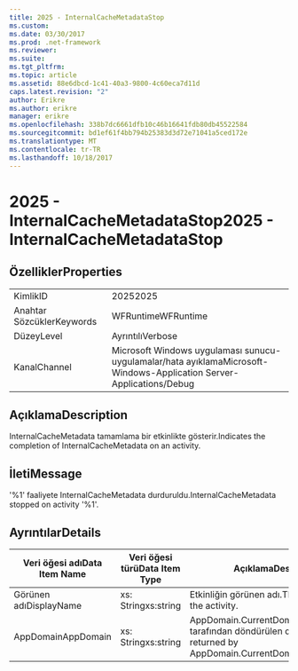 ```yaml
---
title: 2025 - InternalCacheMetadataStop
ms.custom: 
ms.date: 03/30/2017
ms.prod: .net-framework
ms.reviewer: 
ms.suite: 
ms.tgt_pltfrm: 
ms.topic: article
ms.assetid: 88e6dbcd-1c41-40a3-9800-4c60eca7d11d
caps.latest.revision: "2"
author: Erikre
ms.author: erikre
manager: erikre
ms.openlocfilehash: 338b7dc6661dfb10c46b16641fdb80db45522584
ms.sourcegitcommit: bd1ef61f4bb794b25383d3d72e71041a5ced172e
ms.translationtype: MT
ms.contentlocale: tr-TR
ms.lasthandoff: 10/18/2017
---
```

# <a name="2025---internalcachemetadatastop"></a><span data-ttu-id="a952e-102">2025 - InternalCacheMetadataStop</span><span class="sxs-lookup"><span data-stu-id="a952e-102">2025 - InternalCacheMetadataStop</span></span>
## <a name="properties"></a><span data-ttu-id="a952e-103">Özellikler</span><span class="sxs-lookup"><span data-stu-id="a952e-103">Properties</span></span>  
  
|||  
|-|-|  
|<span data-ttu-id="a952e-104">Kimlik</span><span class="sxs-lookup"><span data-stu-id="a952e-104">ID</span></span>|<span data-ttu-id="a952e-105">2025</span><span class="sxs-lookup"><span data-stu-id="a952e-105">2025</span></span>|  
|<span data-ttu-id="a952e-106">Anahtar Sözcükler</span><span class="sxs-lookup"><span data-stu-id="a952e-106">Keywords</span></span>|<span data-ttu-id="a952e-107">WFRuntime</span><span class="sxs-lookup"><span data-stu-id="a952e-107">WFRuntime</span></span>|  
|<span data-ttu-id="a952e-108">Düzey</span><span class="sxs-lookup"><span data-stu-id="a952e-108">Level</span></span>|<span data-ttu-id="a952e-109">Ayrıntılı</span><span class="sxs-lookup"><span data-stu-id="a952e-109">Verbose</span></span>|  
|<span data-ttu-id="a952e-110">Kanal</span><span class="sxs-lookup"><span data-stu-id="a952e-110">Channel</span></span>|<span data-ttu-id="a952e-111">Microsoft Windows uygulaması sunucu-uygulamalar/hata ayıklama</span><span class="sxs-lookup"><span data-stu-id="a952e-111">Microsoft-Windows-Application Server-Applications/Debug</span></span>|  
  
## <a name="description"></a><span data-ttu-id="a952e-112">Açıklama</span><span class="sxs-lookup"><span data-stu-id="a952e-112">Description</span></span>  
 <span data-ttu-id="a952e-113">InternalCacheMetadata tamamlama bir etkinlikte gösterir.</span><span class="sxs-lookup"><span data-stu-id="a952e-113">Indicates the completion of InternalCacheMetadata on an activity.</span></span>  
  
## <a name="message"></a><span data-ttu-id="a952e-114">İleti</span><span class="sxs-lookup"><span data-stu-id="a952e-114">Message</span></span>  
 <span data-ttu-id="a952e-115">'%1' faaliyete InternalCacheMetadata durduruldu.</span><span class="sxs-lookup"><span data-stu-id="a952e-115">InternalCacheMetadata stopped on activity '%1'.</span></span>  
  
## <a name="details"></a><span data-ttu-id="a952e-116">Ayrıntılar</span><span class="sxs-lookup"><span data-stu-id="a952e-116">Details</span></span>  
  
|<span data-ttu-id="a952e-117">Veri öğesi adı</span><span class="sxs-lookup"><span data-stu-id="a952e-117">Data Item Name</span></span>|<span data-ttu-id="a952e-118">Veri öğesi türü</span><span class="sxs-lookup"><span data-stu-id="a952e-118">Data Item Type</span></span>|<span data-ttu-id="a952e-119">Açıklama</span><span class="sxs-lookup"><span data-stu-id="a952e-119">Description</span></span>|  
|--------------------|--------------------|-----------------|  
|<span data-ttu-id="a952e-120">Görünen adı</span><span class="sxs-lookup"><span data-stu-id="a952e-120">DisplayName</span></span>|<span data-ttu-id="a952e-121">xs: String</span><span class="sxs-lookup"><span data-stu-id="a952e-121">xs:string</span></span>|<span data-ttu-id="a952e-122">Etkinliğin görünen adı.</span><span class="sxs-lookup"><span data-stu-id="a952e-122">The display name of the activity.</span></span>|  
|<span data-ttu-id="a952e-123">AppDomain</span><span class="sxs-lookup"><span data-stu-id="a952e-123">AppDomain</span></span>|<span data-ttu-id="a952e-124">xs: String</span><span class="sxs-lookup"><span data-stu-id="a952e-124">xs:string</span></span>|<span data-ttu-id="a952e-125">AppDomain.CurrentDomain.FriendlyName tarafından döndürülen dize.</span><span class="sxs-lookup"><span data-stu-id="a952e-125">The string returned by AppDomain.CurrentDomain.FriendlyName.</span></span>|
